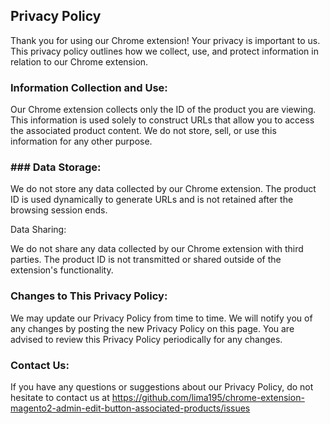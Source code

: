 ## Privacy Policy

Thank you for using our Chrome extension! Your privacy is important to us. This privacy policy outlines how we collect, use, and protect information in relation to our Chrome extension.

### Information Collection and Use:

Our Chrome extension collects only the ID of the product you are viewing. This information is used solely to construct URLs that allow you to access the associated product content. We do not store, sell, or use this information for any other purpose.

### ### Data Storage:

We do not store any data collected by our Chrome extension. The product ID is used dynamically to generate URLs and is not retained after the browsing session ends.

Data Sharing:

We do not share any data collected by our Chrome extension with third parties. The product ID is not transmitted or shared outside of the extension's functionality.

### Changes to This Privacy Policy:

We may update our Privacy Policy from time to time. We will notify you of any changes by posting the new Privacy Policy on this page. You are advised to review this Privacy Policy periodically for any changes.

### Contact Us:

If you have any questions or suggestions about our Privacy Policy, do not hesitate to contact us at https://github.com/lima195/chrome-extension-magento2-admin-edit-button-associated-products/issues